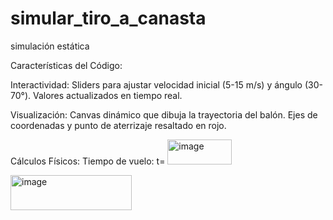 # simular_tiro_a_canasta
simulación estática

Características del Código:

Interactividad:
Sliders para ajustar velocidad inicial (5-15 m/s) y ángulo (30-70°).
Valores actualizados en tiempo real.

Visualización:
Canvas dinámico que dibuja la trayectoria del balón.
Ejes de coordenadas y punto de aterrizaje resaltado en rojo.

Cálculos Físicos:
Tiempo de vuelo: t= <img width="103" height="40" alt="image" src="https://github.com/user-attachments/assets/7cbc4c58-c1ec-41f7-a20f-c2bb86298371" />

<img width="194" height="56" alt="image" src="https://github.com/user-attachments/assets/68eded78-68ce-46e6-8284-80b0b5c4c22b" />
​
 
